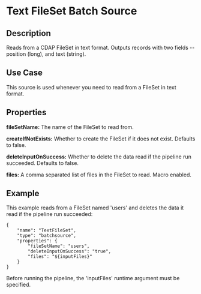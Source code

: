 # Text FileSet Batch Source

Description
-----------

Reads from a CDAP FileSet in text format. Outputs records with two fields -- position (long), and text (string).

Use Case
--------

This source is used whenever you need to read from a FileSet in text format.

Properties
----------

**fileSetName:** The name of the FileSet to read from.

**createIfNotExists:** Whether to create the FileSet if it does not exist. Defaults to false.

**deleteInputOnSuccess:** Whether to delete the data read if the pipeline run succeeded. Defaults to false.

**files:** A comma separated list of files in the FileSet to read. Macro enabled.

Example
-------

This example reads from a FileSet named 'users' and deletes the data it read if the pipeline run succeeded:

    {
        "name": "TextFileSet",
        "type": "batchsource",
        "properties": {
            "fileSetName": "users",
            "deleteInputOnSuccess": "true",
            "files": "${inputFiles}"
        }
    }

Before running the pipeline, the 'inputFiles' runtime argument must be specified.
